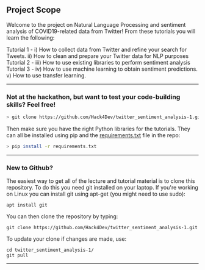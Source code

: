 ## Project Scope

Welcome to the project on Natural Language Processing and sentiment analysis of COVID19-related data from Twitter! From these tutorials you will learn the following:

Tutorial 1 - i) How to collect data from Twitter and refine your search for Tweets. ii) How to clean and prepare your Twitter data for NLP purposes
Tutorial 2 - iii) How to use existing libraries to perform sentiment analysis
Tutorial 3 - iv) How to use machine learning to obtain sentiment predictions. v) How to use transfer learning. 

-----

### Not at the hackathon, but want to test your code-building skills? Feel free!

```bash
> git clone https://github.com/Hack4Dev/twitter_sentiment_analysis-1.git
```

Then make sure you have the right Python libraries for the tutorials. They can all be installed using pip and the [requirements.txt](https://github.com/Hack4Dev/twitter_sentiment_analysis-1/blob/master/requirements.txt) file in the repo:

```bash
> pip install -r requirements.txt
```

-----

### New to Github?

The easiest way to get all of the lecture and tutorial material is to clone this repository. To do this you need git installed on your laptop. If you're working on Linux you can install git using apt-get (you might need to use sudo):

```
apt install git
```

You can then clone the repository by typing:

```
git clone https://github.com/Hack4Dev/twitter_sentiment_analysis-1.git
```

To update your clone if changes are made, use:

```
cd twitter_sentiment_analysis-1/
git pull
```

-----
